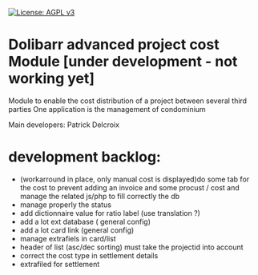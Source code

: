 
[uri_license]: http://www.gnu.org/licenses/agpl.html
[uri_license_image]: https://img.shields.io/badge/License-AGPL%20v3-blue.svg

[![License: AGPL v3][uri_license_image]][uri_license]


# Dolibarr advanced project cost Module [under development - not working yet]
Module to enable the cost distribution of a project between several third parties
One application is the management of condominium  

Main developers: Patrick Delcroix

# development backlog:
- (workarround in place, only manual cost is displayed)do some tab for the cost to prevent adding an invoice and some procust / cost and manage the related js/php to fill correctly the db
- manage properly the status
- add dictionnaire value for ratio label (use translation ?)
- add a lot ext database ( general config)
- add a lot card link (general config)
- manage extrafiels in card/list
- header of list (asc/dec sorting) must take the projectid into account
- correct the cost type in settlement details
- extrafiled for settlement

